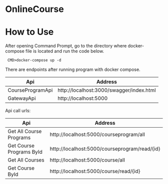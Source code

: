 # OnlineCourse

# How to Use
 After opening Command Prompt, go to the directory where docker-compose file is located and run the code below.
```
 CMD>docker-compose up -d

 ```

 There are endpoints after running program with docker compose.

 
| Api | Address |
| --- | --- |
| CourseProgramApi |  http://localhost:3000/swagger/index.html |
| GatewayApi |    http://localhost:5000|

Api call urls:

| Api | Address |
| --- | --- |
| Get All Course Programs |   http://localhost:5000/courseprogram/all  |
| Get Course Programs ById |   http://localhost:5000/courseprogram/read/{id}  |
| Get All Courses | http://localhost:5000/course/all |
| Get Course ById |   http://localhost:5000/course/read/{id}  |


